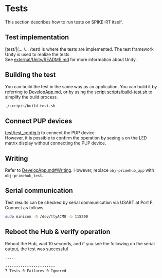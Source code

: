 # Tests
This section describes how to run tests on SPIKE-RT itself.

## Test implementation
[test/](... /... /test) is where the tests are implemented. The test framework Unity is used to realize the tests.  
See [external/Unity/README.md](https://github.com/ThrowTheSwitch/Unity/tree/0b899aec14d3a9abb2bf260ac355f0f28630a6a3) for more information about Unity.

## Building the test
You can build the test in the same way as an application.
You can build it by referring to [DevelopApp.md](DevelopApp.md), or by using the script [scripts/build-test.sh](../../scripts/build-test.sh) to simplify the build process.
```bash
./scripts/build-test.sh
```

## Connect PUP devices
[test/test_config.h](../..//test/test_config.h) to connect the PUP device.  
However, it is possible to confirm the operation by seeing `a` on the LED matrix display without connecting the PUP device.

## Writing
Refer to [DevelopApp.md#Writing](DevelopApp.md#Writing). However, replace `obj-primehub_app` with `obj-primehub_test`.

## Serial communication
Test results can be checked by serial communication via USART at Port F.
Connect as follows.
```bash
sudo minicom -D /dev/ttyACM0 -b 115200
````

## Reboot the Hub & verify operation
Reboot the Hub, wait 10 seconds, and if you see the following on the serial output, the test was successful
```bash
.....

-----------------------
7 Tests 0 Failures 0 Ignored 
```
